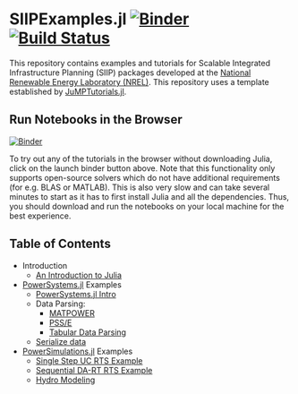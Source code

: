 # SIIPExamples.jl [![Binder](https://mybinder.org/badge_logo.svg)](https://mybinder.org/v2/gh/NREL-SIIP/Examples/master) [![Build Status](https://travis-ci.org/NREL-SIIP/Examples.svg?branch=master)](https://travis-ci.org/NREL-SIIP/Examples)


This repository contains examples and tutorials for Scalable Integrated Infrastructure Planning (SIIP) packages developed at the [National Renewable Energy Laboratory (NREL)](nrel.gov). This repository uses a template established by [JuMPTutorials.jl](https://github.com/JuliaOpt/JuMPTutorials.jl).

## Run Notebooks in the Browser
[![Binder](https://mybinder.org/badge_logo.svg)](https://mybinder.org/v2/gh/NREL-SIIP/Examples/master)

To try out any of the tutorials in the browser without downloading Julia, click on the launch binder button above. Note that this functionality only supports open-source solvers which do not have additional requirements (for e.g. BLAS or MATLAB). This is also very slow and can take several minutes to start as it has to first install Julia and all the dependencies. Thus, you should download and run the notebooks on your local machine for the best experience.

## Table of Contents

- Introduction
  - [An Introduction to Julia](https://nbviewer.jupyter.org/github/nrel-siip/examples/blob/master/notebook/introduction/an_introduction_to_julia.ipynb)
- [PowerSystems.jl](gihtub.com/NREL/PowerSystems.jl) Examples
  - [PowerSystems.jl Intro](https://nbviewer.jupyter.org/github/nrel-siip/examples/blob/master/notebook/PowerSystems_examples/PowerSystems_intro.ipynb)
  - Data Parsing:
    - [MATPOWER](https://nbviewer.jupyter.org/github/nrel-siip/examples/blob/master/notebook/PowerSystems_examples/parse_matpower.ipynb)
    - [PSS/E](https://nbviewer.jupyter.org/github/nrel-siip/examples/blob/master/notebook/PowerSystems_examples/parse_psse.ipynb)
    - [Tabular Data Parsing](https://nbviewer.jupyter.org/github/nrel-siip/examples/blob/master/notebook/PowerSystems_examples/parse_tabulardata.ipynb)
  - [Serialize data](https://nbviewer.jupyter.org/github/nrel-siip/examples/blob/master/notebook/PowerSystems_examples/serialize_data.ipynb)
- [PowerSimulations.jl](github.com/NREL/PowerSimulations.jl) Examples
  - [Single Step UC RTS Example](https://nbviewer.jupyter.org/github/nrel-siip/examples/blob/master/notebook/PowerSimulationss_examples/operations_problems.ipynb)
  - [Sequential DA-RT RTS Example](https://nbviewer.jupyter.org/github/nrel-siip/examples/blob/master/notebook/PowerSimulationss_examples/sequential_simulations.ipynb)
  - [Hydro Modeling](https://nbviewer.jupyter.org/github/nrel-siip/examples/blob/master/notebook/PowerSimulationss_examples/hydropower_simulation.ipynb)
